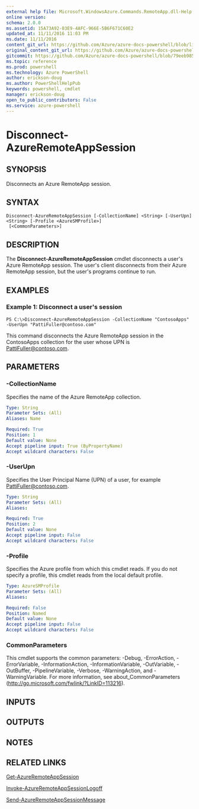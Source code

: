 ```yaml
---
external help file: Microsoft.WindowsAzure.Commands.RemoteApp.dll-Help.xml
online version: 
schema: 2.0.0
ms.assetid: 15A73A92-03E9-4AFC-966E-5B6F671C60E2
updated_at: 11/11/2016 11:03 PM
ms.date: 11/11/2016
content_git_url: https://github.com/Azure/azure-docs-powershell/blob/live/azureps-cmdlets-docs/ServiceManagement/Azure.RemoteApp/v3.0.0/Disconnect-AzureRemoteAppSession.md
original_content_git_url: https://github.com/Azure/azure-docs-powershell/blob/live/azureps-cmdlets-docs/ServiceManagement/Azure.RemoteApp/v3.0.0/Disconnect-AzureRemoteAppSession.md
gitcommit: https://github.com/Azure/azure-docs-powershell/blob/79eeb985ea480979357fb4695832a0c3d29a48bf/azureps-cmdlets-docs/ServiceManagement/Azure.RemoteApp/v3.0.0/Disconnect-AzureRemoteAppSession.md
ms.topic: reference
ms.prod: powershell
ms.technology: Azure PowerShell
author: erickson-doug
ms.author: PowerShellHelpPub
keywords: powershell, cmdlet
manager: erickson-doug
open_to_public_contributors: False
ms.service: azure-powershell
---
```


# Disconnect-AzureRemoteAppSession

## SYNOPSIS
Disconnects an Azure RemoteApp session.

## SYNTAX

```
Disconnect-AzureRemoteAppSession [-CollectionName] <String> [-UserUpn] <String> [-Profile <AzureSMProfile>]
 [<CommonParameters>]
```

## DESCRIPTION
The **Disconnect-AzureRemoteAppSession** cmdlet disconnects a user's Azure RemoteApp session.
The user's client disconnects from their Azure RemoteApp session, but the user's programs continue to run.

## EXAMPLES

### Example 1: Disconnect a user's session
```
PS C:\>Disconnect-AzureRemoteAppSession -CollectionName "ContosoApps" -UserUpn "PattiFuller@contoso.com"
```

This command disconnects the Azure RemoteApp session in the ContosoApps collection for the user whose UPN is PattiFuller@contoso.com.

## PARAMETERS

### -CollectionName
Specifies the name of the Azure RemoteApp collection.

```yaml
Type: String
Parameter Sets: (All)
Aliases: Name

Required: True
Position: 1
Default value: None
Accept pipeline input: True (ByPropertyName)
Accept wildcard characters: False
```

### -UserUpn
Specifies the User Principal Name (UPN) of a user, for example PattiFuller@contoso.com.

```yaml
Type: String
Parameter Sets: (All)
Aliases: 

Required: True
Position: 2
Default value: None
Accept pipeline input: False
Accept wildcard characters: False
```

### -Profile
Specifies the Azure profile from which this cmdlet reads.
If you do not specify a profile, this cmdlet reads from the local default profile.

```yaml
Type: AzureSMProfile
Parameter Sets: (All)
Aliases: 

Required: False
Position: Named
Default value: None
Accept pipeline input: False
Accept wildcard characters: False
```

### CommonParameters
This cmdlet supports the common parameters: -Debug, -ErrorAction, -ErrorVariable, -InformationAction, -InformationVariable, -OutVariable, -OutBuffer, -PipelineVariable, -Verbose, -WarningAction, and -WarningVariable. For more information, see about_CommonParameters (http://go.microsoft.com/fwlink/?LinkID=113216).

## INPUTS

## OUTPUTS

## NOTES

## RELATED LINKS

[Get-AzureRemoteAppSession](xref:ServiceManagement/Azure.RemoteApp/v3.0.0/Get-AzureRemoteAppSession.md)

[Invoke-AzureRemoteAppSessionLogoff](xref:ServiceManagement/Azure.RemoteApp/v3.0.0/Invoke-AzureRemoteAppSessionLogoff.md)

[Send-AzureRemoteAppSessionMessage](xref:ServiceManagement/Azure.RemoteApp/v3.0.0/Send-AzureRemoteAppSessionMessage.md)


